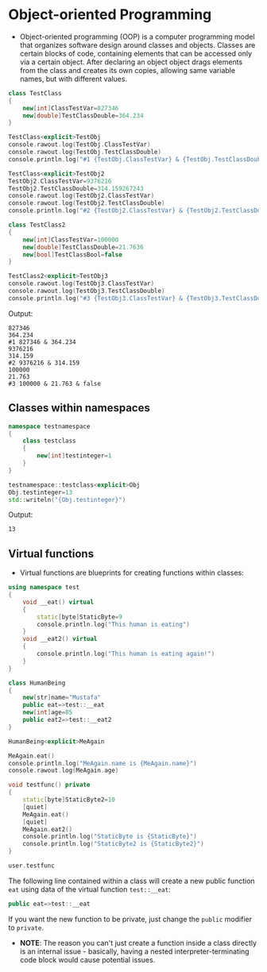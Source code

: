 # Object-oriented Programming

- Object-oriented programming (OOP) is a computer programming model that organizes software design around classes and objects. Classes are certain blocks of code, containing elements that can be accessed only via a certain object. After declaring an object  object drags elements from the class and creates its own copies, allowing same variable names, but with different values.

```cpp
class TestClass
{
	new[int]ClassTestVar=827346
	new[double]TestClassDouble=364.234
}

TestClass<explicit>TestObj
console.rawout.log(TestObj.ClassTestVar)
console.rawout.log(TestObj.TestClassDouble)
console.println.log("#1 {TestObj.ClassTestVar} & {TestObj.TestClassDouble}")

TestClass<explicit>TestObj2
TestObj2.ClassTestVar=9376216
TestObj2.TestClassDouble=314.159267243
console.rawout.log(TestObj2.ClassTestVar)
console.rawout.log(TestObj2.TestClassDouble)
console.println.log("#2 {TestObj2.ClassTestVar} & {TestObj2.TestClassDouble}")

class TestClass2
{
	new[int]ClassTestVar=100000
	new[double]TestClassDouble=21.7636
	new[bool]TestClassBool=false
}

TestClass2<explicit>TestObj3
console.rawout.log(TestObj3.ClassTestVar)
console.rawout.log(TestObj3.TestClassDouble)
console.println.log("#3 {TestObj3.ClassTestVar} & {TestObj3.TestClassDouble} & {TestObj3.TestClassBool}")
```

Output:
```
827346
364.234
#1 827346 & 364.234
9376216
314.159
#2 9376216 & 314.159
100000
21.763
#3 100000 & 21.763 & false
```

## Classes within namespaces

```cpp
namespace testnamespace
{
	class testclass
	{
		new[int]testinteger=1
	}
}

testnamespace::testclass<explicit>Obj
Obj.testinteger=13
std::writeln("{Obj.testinteger}")
```

Output:

```
13
```

## Virtual functions
- Virtual functions are blueprints for creating functions within classes:

```cpp
using namespace test
{
	void __eat() virtual
	{
		static[byte]StaticByte=9
		console.println.log("This human is eating")
	}
	void __eat2() virtual
	{
		console.println.log("This human is eating again!")
	}
}

class HumanBeing
{
	new[str]name="Mustafa"
	public eat=>test::__eat
	new[int]age=85
	public eat2=>test::__eat2
}

HumanBeing<explicit>MeAgain

MeAgain.eat()
console.println.log("MeAgain.name is {MeAgain.name}")
console.rawout.log(MeAgain.age)

void testfunc() private
{
	static[byte]StaticByte2=10
	[quiet]
	MeAgain.eat()
	[quiet]
	MeAgain.eat2()
	console.println.log("StaticByte is {StaticByte}")
	console.println.log("StaticByte2 is {StaticByte2}")
}

user.testfunc
```

The following line contained within a class will create a new public function `eat` using data of the virtual function `test::__eat`:
```cpp
public eat=>test::__eat
```

If you want the new function to be private, just change the `public` modifier to `private`.

- **NOTE**: The reason you can't just create a function inside a class directly is an internal issue - basically, having a nested interpreter-terminating code block would cause potential issues.